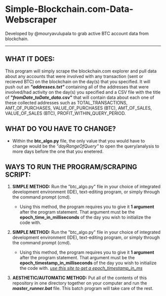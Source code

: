 # Simple-Blockchain.com-Data-Webscraper
Developed by @mouryavulupala to grab active BTC account data from blockchain.

----------------------------------------------------------------

## WHAT IT DOES:
This program will simply scrape the blockchain.com explorer and pull data about any accounts that were involved with any transaction (sent or recieved BTC) on the blockchain on the day(s) that you specified. It will push out an ***"addresses.txt"*** containing all of the addresses that were involved/had activity on the day(s) you specified and a CSV file with the title of **"*fromDate*_*toDate_data*.csv"** that will contain data about each one of these collected addresses such as TOTAL_TRANSACTIONS, AMT_OF_PURCHASES, VALUE_OF_PURCHASES (BTC), AMT_OF_SALES, VALUE_OF_SALES (BTC), PROFIT_WITHIN_QUERY_PERIOD.

## WHAT DO YOU HAVE TO CHANGE?
- Within the **btc_algo.py** file, the only value that you would have to change would be the *"dayRangeOfQuery"* to open the query/analysis to more days before the one that you enetered. 

## WAYS TO RUN THE PROGRAM/SCRAPING SCRIPT:
1. **SIMPLE METHOD:** Run the "btc_algo.py" file in your choice of integrated development environment (IDE), text-editing program, or simply through the command prompt (cmd).
   - Using this method, the program requires you to give it **1 argument** after the program statement. That argument must be the **epoch_time_in_milliseconds** of the day you wish to initialize the code with.
1. **SIMPLE METHOD:** Run the "btc_algo.py" file in your choice of integrated development environment (IDE), text-editing program, or simply through the command prompt (cmd).
   - Using this method, the program requires you to give it **1 argument** after the program statement. That argument must be the **epoch_timestamp_in_milliseconds** of the day you wish to initialize the code with. [*use this site to get a epoch_timestamp_in_ms*](https://www.epochconverter.com/)
   
2. **AESTHETIC/AUTOMATIC METHOD:** Put all of the contents of this repository in one directory together on your computer and run the ***master_runner.bat*** file. This  batch program will take care of the rest.
